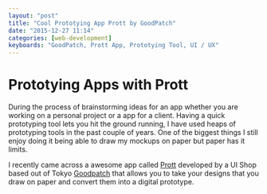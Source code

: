 ```yaml
---
layout: "post"
title: "Cool Prototying App Prott by GoodPatch"
date: "2015-12-27 11:14"
categories: [web-development]
keyboards: "GoodPatch, Prott App, Prototying Tool, UI / UX"
---
```


# Prototying Apps with Prott
During the process of brainstorming ideas for an app whether you are working on a personal project or a app for a client. Having a quick prototyping tool lets you hit the ground running, I have used heaps of prototyping tools in the past couple of years. One of the biggest things I still enjoy doing it being able to draw my mockups on paper but paper has it limits.

I recently came across a awesome app called [Prott](http://goodpatch.com/) developed by a UI Shop based out of Tokyo [Goodpatch](http://goodpatch.com/) that allows you to take your designs that you draw on paper and convert them into a digital prototype.
